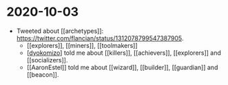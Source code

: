 # 2020-10-03

 - Tweeted about [[archetypes]]: https://twitter.com/flancian/status/1312078799547387905.
   - [[explorers]], [[miners]], [[toolmakers]]
   - [[dyokomizo]] told me about [[killers]], [[achievers]], [[explorers]] and [[socializers]].
   - [[AaronEstel]] told me about [[wizard]], [[builder]], [[guardian]] and [[beacon]].
 
[//begin]: # "Autogenerated link references for markdown compatibility"
[dyokomizo]: ../dyokomizo.md "Dyokomizo"
[//end]: # "Autogenerated link references"